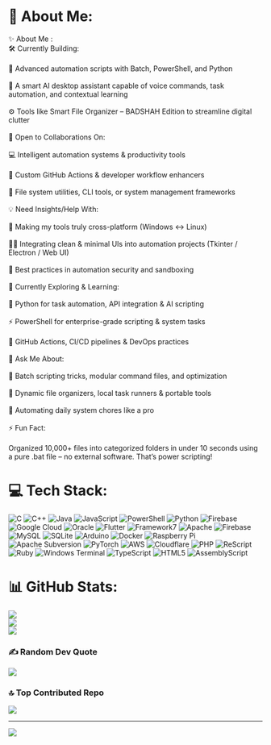 # 💫 About Me:
✨ About Me :<br>🛠️ Currently Building:<br><br>🚀 Advanced automation scripts with Batch, PowerShell, and Python<br><br>🧠 A smart AI desktop assistant capable of voice commands, task automation, and contextual learning<br><br>⚙️ Tools like Smart File Organizer – BADSHAH Edition to streamline digital clutter<br><br>🤝 Open to Collaborations On:<br><br>💻 Intelligent automation systems & productivity tools<br><br>🧩 Custom GitHub Actions & developer workflow enhancers<br><br>📁 File system utilities, CLI tools, or system management frameworks<br><br>💡 Need Insights/Help With:<br><br>🔄 Making my tools truly cross-platform (Windows ↔ Linux)<br><br>🧑‍🎨 Integrating clean & minimal UIs into automation projects (Tkinter / Electron / Web UI)<br><br>🔐 Best practices in automation security and sandboxing<br><br>🌱 Currently Exploring & Learning:<br><br>🧬 Python for task automation, API integration & AI scripting<br><br>⚡ PowerShell for enterprise-grade scripting & system tasks<br><br>🧪 GitHub Actions, CI/CD pipelines & DevOps practices<br><br>💬 Ask Me About:<br><br>📜 Batch scripting tricks, modular command files, and optimization<br><br>📂 Dynamic file organizers, local task runners & portable tools<br><br>🤖 Automating daily system chores like a pro<br><br>⚡ Fun Fact:<br><br>Organized 10,000+ files into categorized folders in under 10 seconds using a pure .bat file – no external software. That’s power scripting!


# 💻 Tech Stack:
![C](https://img.shields.io/badge/c-%2300599C.svg?style=for-the-badge&logo=c&logoColor=white) ![C++](https://img.shields.io/badge/c++-%2300599C.svg?style=for-the-badge&logo=c%2B%2B&logoColor=white) ![Java](https://img.shields.io/badge/java-%23ED8B00.svg?style=for-the-badge&logo=openjdk&logoColor=white) ![JavaScript](https://img.shields.io/badge/javascript-%23323330.svg?style=for-the-badge&logo=javascript&logoColor=%23F7DF1E) ![PowerShell](https://img.shields.io/badge/PowerShell-%235391FE.svg?style=for-the-badge&logo=powershell&logoColor=white) ![Python](https://img.shields.io/badge/python-3670A0?style=for-the-badge&logo=python&logoColor=ffdd54) ![Firebase](https://img.shields.io/badge/firebase-%23039BE5.svg?style=for-the-badge&logo=firebase) ![Google Cloud](https://img.shields.io/badge/GoogleCloud-%234285F4.svg?style=for-the-badge&logo=google-cloud&logoColor=white) ![Oracle](https://img.shields.io/badge/Oracle-F80000?style=for-the-badge&logo=oracle&logoColor=white) ![Flutter](https://img.shields.io/badge/Flutter-%2302569B.svg?style=for-the-badge&logo=Flutter&logoColor=white) ![Framework7](https://img.shields.io/badge/framework7-%23EE350F.svg?style=for-the-badge&logo=framework7&logoColor=white) ![Apache](https://img.shields.io/badge/apache-%23D42029.svg?style=for-the-badge&logo=apache&logoColor=white) ![Firebase](https://img.shields.io/badge/firebase-a08021?style=for-the-badge&logo=firebase&logoColor=ffcd34) ![MySQL](https://img.shields.io/badge/mysql-4479A1.svg?style=for-the-badge&logo=mysql&logoColor=white) ![SQLite](https://img.shields.io/badge/sqlite-%2307405e.svg?style=for-the-badge&logo=sqlite&logoColor=white) ![Arduino](https://img.shields.io/badge/-Arduino-00979D?style=for-the-badge&logo=Arduino&logoColor=white) ![Docker](https://img.shields.io/badge/docker-%230db7ed.svg?style=for-the-badge&logo=docker&logoColor=white) ![Raspberry Pi](https://img.shields.io/badge/-Raspberry_Pi-C51A4A?style=for-the-badge&logo=Raspberry-Pi) ![Apache Subversion](https://img.shields.io/badge/subversion-%23809CC9.svg?style=for-the-badge&logo=subversion&logoColor=white) ![PyTorch](https://img.shields.io/badge/PyTorch-%23EE4C2C.svg?style=for-the-badge&logo=PyTorch&logoColor=white) ![AWS](https://img.shields.io/badge/AWS-%23FF9900.svg?style=for-the-badge&logo=amazon-aws&logoColor=white) ![Cloudflare](https://img.shields.io/badge/Cloudflare-F38020?style=for-the-badge&logo=Cloudflare&logoColor=white) ![PHP](https://img.shields.io/badge/php-%23777BB4.svg?style=for-the-badge&logo=php&logoColor=white) ![ReScript](https://img.shields.io/badge/rescript-%2314162c?style=for-the-badge&logo=rescript&logoColor=e34c4c) ![Ruby](https://img.shields.io/badge/ruby-%23CC342D.svg?style=for-the-badge&logo=ruby&logoColor=white) ![Windows Terminal](https://img.shields.io/badge/Windows%20Terminal-%234D4D4D.svg?style=for-the-badge&logo=windows-terminal&logoColor=white) ![TypeScript](https://img.shields.io/badge/typescript-%23007ACC.svg?style=for-the-badge&logo=typescript&logoColor=white) ![HTML5](https://img.shields.io/badge/html5-%23E34F26.svg?style=for-the-badge&logo=html5&logoColor=white) ![AssemblyScript](https://img.shields.io/badge/assembly%20script-%23000000.svg?style=for-the-badge&logo=assemblyscript&logoColor=white)
# 📊 GitHub Stats:
![](https://github-readme-stats.vercel.app/api?username=adiritgithub&theme=dark&hide_border=false&include_all_commits=true&count_private=true)<br/>
![](https://nirzak-streak-stats.vercel.app/?user=adiritgithub&theme=dark&hide_border=false)<br/>
![](https://github-readme-stats.vercel.app/api/top-langs/?username=adiritgithub&theme=dark&hide_border=false&include_all_commits=true&count_private=true&layout=compact)

### ✍️ Random Dev Quote
![](https://quotes-github-readme.vercel.app/api?type=horizontal&theme=radical)

### 🔝 Top Contributed Repo
![](https://github-contributor-stats.vercel.app/api?username=adiritgithub&limit=5&theme=dark&combine_all_yearly_contributions=true)

---
[![](https://visitcount.itsvg.in/api?id=adiritgithub&icon=0&color=0)](https://visitcount.itsvg.in)

<!-- Proudly created with GPRM ( https://gprm.itsvg.in ) -->